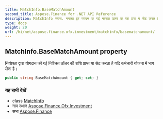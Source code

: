 ```yaml
---
title: MatchInfo.BaseMatchAmount
second_title: Aspose.Finance for .NET API Reference
description: MatchInfo संपत्त. नयक्त द्वर यगदन क गई नश्चत डलर क रश प्रप्त य सेट करत है यद कर्मचर यजन में भग लेत है
type: docs
weight: 20
url: /hi/net/aspose.finance.ofx.investment/matchinfo/basematchamount/
---
```

## MatchInfo.BaseMatchAmount property

नियोक्ता द्वारा योगदान की गई निश्चित डॉलर की राशि प्राप्त या सेट करता है यदि कर्मचारी योजना में भाग लेता है।

```csharp
public string BaseMatchAmount { get; set; }
```

### यह सभी देखें

* class [MatchInfo](../)
* नाम स्थान [Aspose.Finance.Ofx.Investment](../../matchinfo/)
* सभा [Aspose.Finance](../../../)


